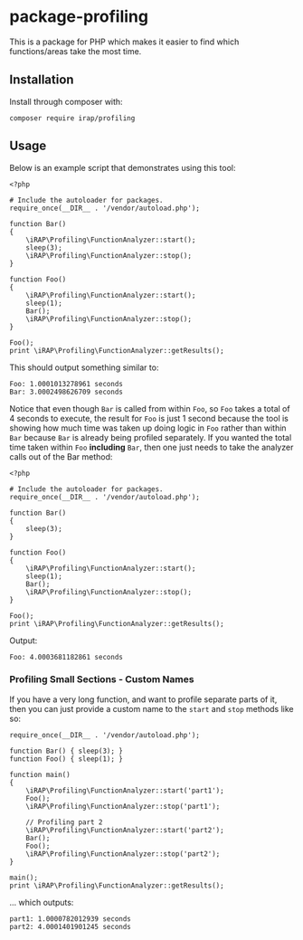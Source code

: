 # package-profiling

This is a package for PHP which makes it easier to find which functions/areas take the most time.

## Installation

Install through composer with:

```
composer require irap/profiling
```

## Usage

Below is an example script that demonstrates using this tool:

```
<?php

# Include the autoloader for packages.
require_once(__DIR__ . '/vendor/autoload.php');

function Bar()
{
    \iRAP\Profiling\FunctionAnalyzer::start();
    sleep(3);
    \iRAP\Profiling\FunctionAnalyzer::stop();
}

function Foo()
{
    \iRAP\Profiling\FunctionAnalyzer::start();
    sleep(1);
    Bar();
    \iRAP\Profiling\FunctionAnalyzer::stop();
}

Foo();
print \iRAP\Profiling\FunctionAnalyzer::getResults();
```

This should output something similar to:

```
Foo: 1.0001013278961 seconds
Bar: 3.0002498626709 seconds
```

Notice that even though `Bar` is called from within `Foo`, so `Foo` takes a total of 4 seconds to execute, the result for `Foo` is just 1 second because the tool is showing how much time was taken up doing logic in `Foo` rather than within `Bar` because `Bar` is already being profiled separately. If you wanted the total time taken within `Foo` **including** `Bar`, then one just needs to take the analyzer calls out of the Bar method:

```
<?php

# Include the autoloader for packages.
require_once(__DIR__ . '/vendor/autoload.php');

function Bar()
{
    sleep(3);
}

function Foo()
{
    \iRAP\Profiling\FunctionAnalyzer::start();
    sleep(1);
    Bar();
    \iRAP\Profiling\FunctionAnalyzer::stop();
}

Foo();
print \iRAP\Profiling\FunctionAnalyzer::getResults();
```

Output:

```
Foo: 4.0003681182861 seconds
```


### Profiling Small Sections - Custom Names

If you have a very long function, and want to profile separate parts of it, then you can just provide a custom name to the `start` and `stop` methods like so:

```
require_once(__DIR__ . '/vendor/autoload.php');

function Bar() { sleep(3); }
function Foo() { sleep(1); }

function main()
{
    \iRAP\Profiling\FunctionAnalyzer::start('part1');
    Foo();
    \iRAP\Profiling\FunctionAnalyzer::stop('part1');

    // Profiling part 2
    \iRAP\Profiling\FunctionAnalyzer::start('part2');
    Bar();
    Foo();
    \iRAP\Profiling\FunctionAnalyzer::stop('part2');
}

main();
print \iRAP\Profiling\FunctionAnalyzer::getResults();
```

... which outputs:

```
part1: 1.0000782012939 seconds
part2: 4.0001401901245 seconds
```
